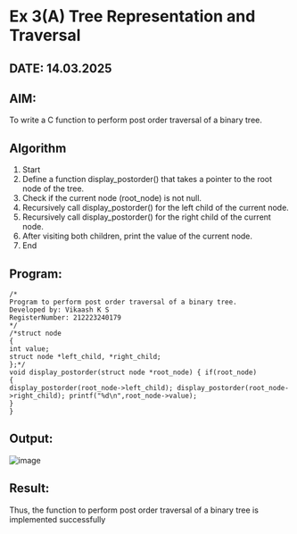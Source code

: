 # Ex 3(A) Tree Representation and Traversal
## DATE: 14.03.2025
## AIM:
To write a C function to perform post order traversal of a binary tree.

## Algorithm
1. Start
2. Define a function display_postorder() that takes a pointer to the root node of the tree.
3. Check if the current node (root_node) is not null.
4. Recursively call display_postorder() for the left child of the current node.
5. Recursively call display_postorder() for the right child of the current node.
6. After visiting both children, print the value of the current node.
7. End

## Program:
```
/*
Program to perform post order traversal of a binary tree.
Developed by: Vikaash K S
RegisterNumber: 212223240179
*/
/*struct node
{
int value;
struct node *left_child, *right_child;
};*/
void display_postorder(struct node *root_node) { if(root_node)
{
display_postorder(root_node->left_child); display_postorder(root_node->right_child); printf("%d\n",root_node->value);
}
}
```
## Output:
![image](https://github.com/user-attachments/assets/4a5571d8-4e0a-435e-bca3-44af029a843e)



## Result:
Thus, the function to perform post order traversal of a binary tree is implemented successfully
